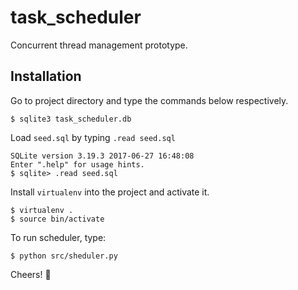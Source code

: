 # task_scheduler

Concurrent thread management prototype.

## Installation

Go to project directory and type the commands below respectively.

```
$ sqlite3 task_scheduler.db
```

Load `seed.sql` by typing `.read seed.sql`
```
SQLite version 3.19.3 2017-06-27 16:48:08
Enter ".help" for usage hints.
$ sqlite> .read seed.sql
```

Install `virtualenv` into the project and activate it.
```
$ virtualenv .
$ source bin/activate
```

To run scheduler, type:
```
$ python src/sheduler.py
```

Cheers! :beers: